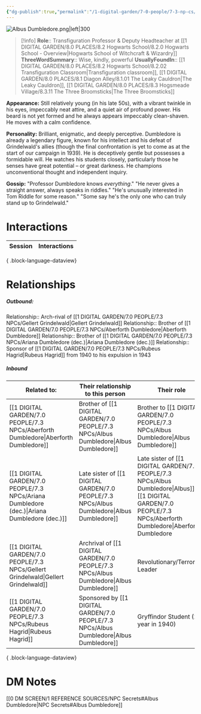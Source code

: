 ```yaml
---
{"dg-publish":true,"permalink":"/1-digital-garden/7-0-people/7-3-np-cs/albus-dumbledore/","tags":["#person","hogwarts-faculty","professor","hogwarts","gryffindor"]}
---
```


![Albus Dumbledore.png|left|300](/img/user/1%20DIGITAL%20GARDEN/7.0%20PEOPLE/7.3%20NPCs/Headshots/Albus%20Dumbledore.png)
>[!info] 
>**Role**:: Transfiguration Professor & Deputy Headteacher at [[1 DIGITAL GARDEN/8.0 PLACES/8.2 Hogwarts School/8.2.0 Hogwarts School - Overview\|Hogwarts School of Witchcraft & Wizardry]]
>**ThreeWordSummary**:: Wise, kindly, powerful
>**UsuallyFoundIn**:: [[1 DIGITAL GARDEN/8.0 PLACES/8.2 Hogwarts School/8.2.02 Transfiguration Classroom\|Transfiguration classroom]], [[1 DIGITAL GARDEN/8.0 PLACES/8.1 Diagon Alley/8.1.01 The Leaky Cauldron\|The Leaky Cauldron]], [[1 DIGITAL GARDEN/8.0 PLACES/8.3 Hogsmeade Village/8.3.11 The Three Broomsticks\|The Three Broomsticks]]

**Appearance:** Still relatively young (in his late 50s), with a vibrant twinkle in his eyes, impeccably neat attire, and a quiet air of profound power. His beard is not yet formed and he always appears impeccably clean-shaven. He moves with a calm confidence.

**Personality:** Brilliant, enigmatic, and deeply perceptive. Dumbledore is already a legendary figure, known for his intellect and his defeat of Grindelwald's allies (though the final confrontation is yet to come as at the start of our campaign in 1939). He is deceptively gentle but possesses a formidable will. He watches his students closely, particularly those he senses have great potential – or great darkness. He champions unconventional thought and independent inquiry.

**Gossip:** "Professor Dumbledore knows _everything_." "He never gives a straight answer, always speaks in riddles." "He's unusually interested in Tom Riddle for some reason." "Some say he's the only one who can truly stand up to Grindelwald."

# Interactions

| Session | Interactions |
| ------- | ------------ |

{ .block-language-dataview}

# Relationships
##### Outbound:
Relationship:: Arch-rival of [[1 DIGITAL GARDEN/7.0 PEOPLE/7.3 NPCs/Gellert Grindelwald\|Gellert Grindelwald]]
Relationship:: Brother of [[1 DIGITAL GARDEN/7.0 PEOPLE/7.3 NPCs/Aberforth Dumbledore\|Aberforth Dumbledore]]
Relationship:: Brother of [[1 DIGITAL GARDEN/7.0 PEOPLE/7.3 NPCs/Ariana Dumbledore (dec.)\|Ariana Dumbledore (dec.)]]
Relationship:: Sponsor of [[1 DIGITAL GARDEN/7.0 PEOPLE/7.3 NPCs/Rubeus Hagrid\|Rubeus Hagrid]] from 1940 to his expulsion in 1943

##### Inbound
| Related to:                                                                                    | Their relationship to this person   | Their role                                                                                  |
| ---------------------------------------------------------------------------------------------- | ----------------------------------- | ------------------------------------------------------------------------------------------- |
| [[1 DIGITAL GARDEN/7.0 PEOPLE/7.3 NPCs/Aberforth Dumbledore\|Aberforth Dumbledore]]         | Brother of [[1 DIGITAL GARDEN/7.0 PEOPLE/7.3 NPCs/Albus Dumbledore\|Albus Dumbledore]]     | Brother to [[1 DIGITAL GARDEN/7.0 PEOPLE/7.3 NPCs/Albus Dumbledore\|Albus Dumbledore]]                                                             |
| [[1 DIGITAL GARDEN/7.0 PEOPLE/7.3 NPCs/Ariana Dumbledore (dec.)\|Ariana Dumbledore (dec.)]] | Late sister of [[1 DIGITAL GARDEN/7.0 PEOPLE/7.3 NPCs/Albus Dumbledore\|Albus Dumbledore]] | Late sister of [[1 DIGITAL GARDEN/7.0 PEOPLE/7.3 NPCs/Albus Dumbledore\|Albus]] & [[1 DIGITAL GARDEN/7.0 PEOPLE/7.3 NPCs/Aberforth Dumbledore\|Aberforth]] Dumbledore |
| [[1 DIGITAL GARDEN/7.0 PEOPLE/7.3 NPCs/Gellert Grindelwald\|Gellert Grindelwald]]           | Archrival of [[1 DIGITAL GARDEN/7.0 PEOPLE/7.3 NPCs/Albus Dumbledore\|Albus Dumbledore]]   | Revolutionary/Terrorist Leader                                                              |
| [[1 DIGITAL GARDEN/7.0 PEOPLE/7.3 NPCs/Rubeus Hagrid\|Rubeus Hagrid]]                       | Sponsored by [[1 DIGITAL GARDEN/7.0 PEOPLE/7.3 NPCs/Albus Dumbledore\|Albus Dumbledore]]   | Gryffindor Student (1st year in 1940)                                                       |

{ .block-language-dataview}

# DM Notes

[[0 DM SCREEN/1 REFERENCE SOURCES/NPC Secrets#Albus Dumbledore\|NPC Secrets#Albus Dumbledore]]
